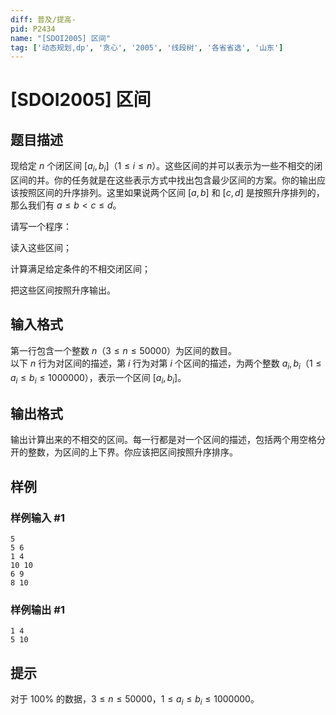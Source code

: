 ```yaml
---
diff: 普及/提高-
pid: P2434
name: "[SDOI2005] 区间"
tag: ['动态规划,dp', '贪心', '2005', '线段树', '各省省选', '山东']
---
```

# [SDOI2005] 区间
## 题目描述

现给定 $n$ 个闭区间 $[a_i, b_i]$（$1 \le i \le n$）。这些区间的并可以表示为一些不相交的闭区间的并。你的任务就是在这些表示方式中找出包含最少区间的方案。你的输出应该按照区间的升序排列。这里如果说两个区间 $[a, b]$ 和 $[c, d]$ 是按照升序排列的，那么我们有 $a \le b < c \le d$。

请写一个程序：

读入这些区间；

计算满足给定条件的不相交闭区间；

把这些区间按照升序输出。
## 输入格式

第一行包含一个整数 $n$（$3 \le n \le 50000$）为区间的数目。  
以下 $n$ 行为对区间的描述，第 $i$ 行为对第 $i$ 个区间的描述，为两个整数 $a_i, b_i$（$1 \le a _ i \leq b _ i \le 1000000$），表示一个区间 $[a_i, b_i]$。
## 输出格式

输出计算出来的不相交的区间。每一行都是对一个区间的描述，包括两个用空格分开的整数，为区间的上下界。你应该把区间按照升序排序。
## 样例

### 样例输入 #1
```
5
5 6
1 4
10 10
6 9
8 10

```
### 样例输出 #1
```
1 4
5 10

```
## 提示

对于 $100 \%$ 的数据，$3 \le n \le 50000$，$1 \le a _ i \leq b _ i \le 1000000$。
